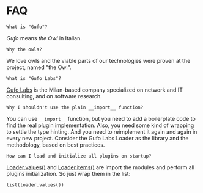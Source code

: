 # FAQ

    What is "Gufo"?

*Gufo* means *the Owl* in Italian.

    Why the owls?

We love owls and the viable parts of our technologies
were proven at the project, named "the Owl".

    What is "Gufo Labs"?

[Gufo Labs](https://gufolabs.com/) is the Milan-based company specialized on
network and IT consulting, and on software research.

    Why I shouldn't use the plain __import__ function?

You can use `__import__` function, but you need to add a boilerplate
code to find the real plugin implementation. Also, you need some kind
of wrapping to settle the type hinting. And you need to reimplement
it again and again in every new project. Consider the Gufo Labs Loader
as the library and the methodology, based on best practices.

    How can I load and initialize all plugins on startup?

[Loader.values()](reference.md#src.gufo.loader.Loader.values) and 
[Loader.items()](reference.md#src.gufo.loader.Loader.items) are
import the modules and perform all plugins initialization. So just wrap
them in the list:

```
list(loader.values())
```
